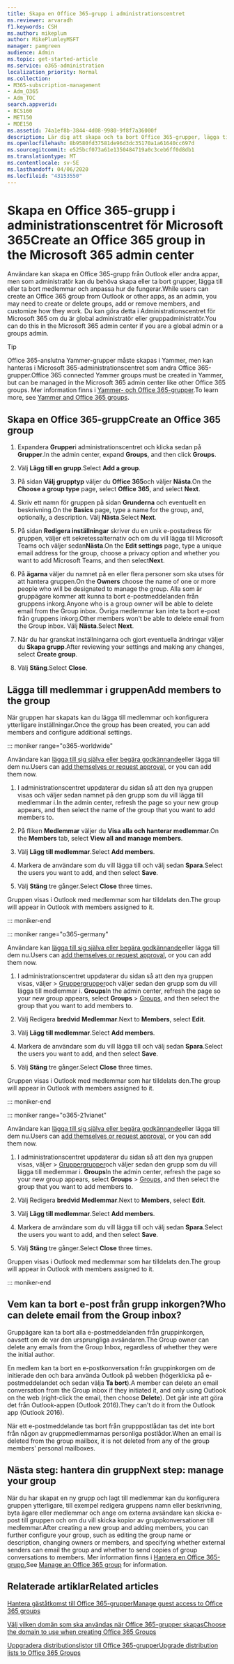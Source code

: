 ```yaml
---
title: Skapa en Office 365-grupp i administrationscentret
ms.reviewer: arvaradh
f1.keywords: CSH
ms.author: mikeplum
author: MikePlumleyMSFT
manager: pamgreen
audience: Admin
ms.topic: get-started-article
ms.service: o365-administration
localization_priority: Normal
ms.collection:
- M365-subscription-management
- Adm_O365
- Adm_TOC
search.appverid:
- BCS160
- MET150
- MOE150
ms.assetid: 74a1ef8b-3844-4d08-9980-9f8f7a36000f
description: Lär dig att skapa och ta bort Office 365-grupper, lägga till och ta bort gruppmedlemmar och anpassa hur gruppen fungerar.
ms.openlocfilehash: 8b9580fd37581de96d3dc35170a1a61640cc697d
ms.sourcegitcommit: e525bcf073a61e1350484719a0c3ceb6ff0d8db1
ms.translationtype: MT
ms.contentlocale: sv-SE
ms.lasthandoff: 04/06/2020
ms.locfileid: "43153550"
---
```

# <a name="create-an-office-365-group-in-the-microsoft-365-admin-center"></a><span data-ttu-id="8d8c1-103">Skapa en Office 365-grupp i administrationscentret för Microsoft 365</span><span class="sxs-lookup"><span data-stu-id="8d8c1-103">Create an Office 365 group in the Microsoft 365 admin center</span></span>
  
<span data-ttu-id="8d8c1-104">Användare kan skapa en Office 365-grupp från Outlook eller andra appar, men som administratör kan du behöva skapa eller ta bort grupper, lägga till eller ta bort medlemmar och anpassa hur de fungerar.</span><span class="sxs-lookup"><span data-stu-id="8d8c1-104">While users can create an Office 365 group from Outlook or other apps, as an admin, you may need to create or delete groups, add or remove members, and customize how they work.</span></span> <span data-ttu-id="8d8c1-105">Du kan göra detta i Administrationscentret för Microsoft 365 om du är global administratör eller gruppadministratör.</span><span class="sxs-lookup"><span data-stu-id="8d8c1-105">You can do this in the Microsoft 365 admin center if you are a global admin or a groups admin.</span></span> 

> [!TIP]
> <span data-ttu-id="8d8c1-106">Office 365-anslutna Yammer-grupper måste skapas i Yammer, men kan hanteras i Microsoft 365-administrationscentret som andra Office 365-grupper.</span><span class="sxs-lookup"><span data-stu-id="8d8c1-106">Office 365 connected Yammer groups must be created in Yammer, but can be managed in the Microsoft 365 admin center like other Office 365 groups.</span></span> <span data-ttu-id="8d8c1-107">Mer information finns i [Yammer- och Office 365-grupper](https://support.office.com/article/d8c239dc-a48b-47ab-b85e-6b4b8191a869.aspx).</span><span class="sxs-lookup"><span data-stu-id="8d8c1-107">To learn more, see [Yammer and Office 365 groups](https://support.office.com/article/d8c239dc-a48b-47ab-b85e-6b4b8191a869.aspx).</span></span> 

## <a name="create-an-office-365-group"></a><span data-ttu-id="8d8c1-108">Skapa en Office 365-grupp</span><span class="sxs-lookup"><span data-stu-id="8d8c1-108">Create an Office 365 group</span></span>

1. <span data-ttu-id="8d8c1-109">Expandera **Grupper**i administrationscentret och klicka sedan på **Grupper**.</span><span class="sxs-lookup"><span data-stu-id="8d8c1-109">In the admin center, expand **Groups**, and then click **Groups**.</span></span>

2. <span data-ttu-id="8d8c1-110">Välj **Lägg till en grupp**.</span><span class="sxs-lookup"><span data-stu-id="8d8c1-110">Select **Add a group**.</span></span>
  
3. <span data-ttu-id="8d8c1-111">På sidan **Välj grupptyp** väljer du **Office 365**och väljer **Nästa**.</span><span class="sxs-lookup"><span data-stu-id="8d8c1-111">On the **Choose a group type** page, select **Office 365**, and select **Next**.</span></span>

4. <span data-ttu-id="8d8c1-112">Skriv ett namn för gruppen på sidan **Grunderna** och eventuellt en beskrivning.</span><span class="sxs-lookup"><span data-stu-id="8d8c1-112">On the **Basics** page, type a name for the group, and, optionally, a description.</span></span> <span data-ttu-id="8d8c1-113">Välj **Nästa**.</span><span class="sxs-lookup"><span data-stu-id="8d8c1-113">Select **Next**.</span></span>
    
5. <span data-ttu-id="8d8c1-114">På sidan **Redigera inställningar** skriver du en unik e-postadress för gruppen, väljer ett sekretessalternativ och om du vill lägga till Microsoft Teams och väljer sedan**Nästa**.</span><span class="sxs-lookup"><span data-stu-id="8d8c1-114">On the **Edit settings** page, type a unique email address for the group, choose a privacy option and whether you want to add Microsoft Teams, and then select**Next**.</span></span>
    
6. <span data-ttu-id="8d8c1-115">På **ägarna** väljer du namnet på en eller flera personer som ska utses för att hantera gruppen.</span><span class="sxs-lookup"><span data-stu-id="8d8c1-115">On the **Owners** choose the name of one or more people who will be designated to manage the group.</span></span> <span data-ttu-id="8d8c1-116">Alla som är gruppägare kommer att kunna ta bort e-postmeddelanden från gruppens inkorg.</span><span class="sxs-lookup"><span data-stu-id="8d8c1-116">Anyone who is a group owner will be able to delete email from the Group inbox.</span></span> <span data-ttu-id="8d8c1-117">Övriga medlemmar kan inte ta bort e-post från gruppens inkorg.</span><span class="sxs-lookup"><span data-stu-id="8d8c1-117">Other members won't be able to delete email from the Group inbox.</span></span> <span data-ttu-id="8d8c1-118">Välj **Nästa**.</span><span class="sxs-lookup"><span data-stu-id="8d8c1-118">Select **Next**.</span></span>
    
7. <span data-ttu-id="8d8c1-119">När du har granskat inställningarna och gjort eventuella ändringar väljer du **Skapa grupp**.</span><span class="sxs-lookup"><span data-stu-id="8d8c1-119">After reviewing your settings and making any changes, select **Create group**.</span></span>

8. <span data-ttu-id="8d8c1-120">Välj **Stäng**.</span><span class="sxs-lookup"><span data-stu-id="8d8c1-120">Select **Close**.</span></span>
    
## <a name="add-members-to-the-group"></a><span data-ttu-id="8d8c1-121">Lägga till medlemmar i gruppen</span><span class="sxs-lookup"><span data-stu-id="8d8c1-121">Add members to the group</span></span>

<span data-ttu-id="8d8c1-122">När gruppen har skapats kan du lägga till medlemmar och konfigurera ytterligare inställningar.</span><span class="sxs-lookup"><span data-stu-id="8d8c1-122">Once the group has been created, you can add members and configure additional settings.</span></span>

::: moniker range="o365-worldwide"

<span data-ttu-id="8d8c1-123">Användare kan [lägga till sig själva eller begära godkännande](https://support.office.com/article/Join-a-group-in-Outlook-2e59e19c-b872-44c8-ae84-0acc4b79c45d)eller lägga till dem nu.</span><span class="sxs-lookup"><span data-stu-id="8d8c1-123">Users can [add themselves or request approval](https://support.office.com/article/Join-a-group-in-Outlook-2e59e19c-b872-44c8-ae84-0acc4b79c45d), or you can add them now.</span></span>

1. <span data-ttu-id="8d8c1-124">I administrationscentret uppdaterar du sidan så att den nya gruppen visas och väljer sedan namnet på den grupp som du vill lägga till medlemmar i.</span><span class="sxs-lookup"><span data-stu-id="8d8c1-124">In the admin center, refresh the page so your new group appears, and then select the name of the group that you want to add members to.</span></span>
    
2. <span data-ttu-id="8d8c1-125">På fliken **Medlemmar** väljer du **Visa alla och hanterar medlemmar**.</span><span class="sxs-lookup"><span data-stu-id="8d8c1-125">On the **Members** tab, select **View all and manage members**.</span></span>

3. <span data-ttu-id="8d8c1-126">Välj **Lägg till medlemmar**.</span><span class="sxs-lookup"><span data-stu-id="8d8c1-126">Select **Add members**.</span></span>
    
4. <span data-ttu-id="8d8c1-127">Markera de användare som du vill lägga till och välj sedan **Spara**.</span><span class="sxs-lookup"><span data-stu-id="8d8c1-127">Select the users you want to add, and then select **Save**.</span></span>
    
5. <span data-ttu-id="8d8c1-128">Välj **Stäng** tre gånger.</span><span class="sxs-lookup"><span data-stu-id="8d8c1-128">Select **Close** three times.</span></span> 
    
<span data-ttu-id="8d8c1-129">Gruppen visas i Outlook med medlemmar som har tilldelats den.</span><span class="sxs-lookup"><span data-stu-id="8d8c1-129">The group will appear in Outlook with members assigned to it.</span></span>

::: moniker-end

::: moniker range="o365-germany"

<span data-ttu-id="8d8c1-130">Användare kan [lägga till sig själva eller begära godkännande](https://support.office.com/article/Join-a-group-in-Outlook-2e59e19c-b872-44c8-ae84-0acc4b79c45d)eller lägga till dem nu.</span><span class="sxs-lookup"><span data-stu-id="8d8c1-130">Users can [add themselves or request approval](https://support.office.com/article/Join-a-group-in-Outlook-2e59e19c-b872-44c8-ae84-0acc4b79c45d), or you can add them now.</span></span>
1. <span data-ttu-id="8d8c1-131">I administrationscentret uppdaterar du sidan så att den nya gruppen visas, väljer \> <a href="https://go.microsoft.com/fwlink/p/?linkid=2052855" target="_blank">Gruppergrupper</a>och väljer sedan den grupp som du vill lägga till medlemmar i. **Groups**</span><span class="sxs-lookup"><span data-stu-id="8d8c1-131">In the admin center, refresh the page so your new group appears, select **Groups** \> <a href="https://go.microsoft.com/fwlink/p/?linkid=2052855" target="_blank">Groups</a>, and then select the group that you want to add members to.</span></span>
    
2. <span data-ttu-id="8d8c1-132">Välj Redigera **bredvid** **Medlemmar**.</span><span class="sxs-lookup"><span data-stu-id="8d8c1-132">Next to **Members**, select **Edit**.</span></span>
3. <span data-ttu-id="8d8c1-133">Välj **Lägg till medlemmar**.</span><span class="sxs-lookup"><span data-stu-id="8d8c1-133">Select **Add members**.</span></span>
    
4. <span data-ttu-id="8d8c1-134">Markera de användare som du vill lägga till och välj sedan **Spara**.</span><span class="sxs-lookup"><span data-stu-id="8d8c1-134">Select the users you want to add, and then select **Save**.</span></span>
    
5. <span data-ttu-id="8d8c1-135">Välj **Stäng** tre gånger.</span><span class="sxs-lookup"><span data-stu-id="8d8c1-135">Select **Close** three times.</span></span> 
    
<span data-ttu-id="8d8c1-136">Gruppen visas i Outlook med medlemmar som har tilldelats den.</span><span class="sxs-lookup"><span data-stu-id="8d8c1-136">The group will appear in Outlook with members assigned to it.</span></span>
  
::: moniker-end

::: moniker range="o365-21vianet"

<span data-ttu-id="8d8c1-137">Användare kan [lägga till sig själva eller begära godkännande](https://support.office.com/article/Join-a-group-in-Outlook-2e59e19c-b872-44c8-ae84-0acc4b79c45d)eller lägga till dem nu.</span><span class="sxs-lookup"><span data-stu-id="8d8c1-137">Users can [add themselves or request approval](https://support.office.com/article/Join-a-group-in-Outlook-2e59e19c-b872-44c8-ae84-0acc4b79c45d), or you can add them now.</span></span>
1. <span data-ttu-id="8d8c1-138">I administrationscentret uppdaterar du sidan så att den nya gruppen visas, väljer \> <a href="https://go.microsoft.com/fwlink/p/?linkid=2052855" target="_blank">Gruppergrupper</a>och väljer sedan den grupp som du vill lägga till medlemmar i. **Groups**</span><span class="sxs-lookup"><span data-stu-id="8d8c1-138">In the admin center, refresh the page so your new group appears, select **Groups** \> <a href="https://go.microsoft.com/fwlink/p/?linkid=2052855" target="_blank">Groups</a>, and then select the group that you want to add members to.</span></span>
    
2. <span data-ttu-id="8d8c1-139">Välj Redigera **bredvid** **Medlemmar**.</span><span class="sxs-lookup"><span data-stu-id="8d8c1-139">Next to **Members**, select **Edit**.</span></span>
3. <span data-ttu-id="8d8c1-140">Välj **Lägg till medlemmar**.</span><span class="sxs-lookup"><span data-stu-id="8d8c1-140">Select **Add members**.</span></span>
    
4. <span data-ttu-id="8d8c1-141">Markera de användare som du vill lägga till och välj sedan **Spara**.</span><span class="sxs-lookup"><span data-stu-id="8d8c1-141">Select the users you want to add, and then select **Save**.</span></span>
    
5. <span data-ttu-id="8d8c1-142">Välj **Stäng** tre gånger.</span><span class="sxs-lookup"><span data-stu-id="8d8c1-142">Select **Close** three times.</span></span> 
    
<span data-ttu-id="8d8c1-143">Gruppen visas i Outlook med medlemmar som har tilldelats den.</span><span class="sxs-lookup"><span data-stu-id="8d8c1-143">The group will appear in Outlook with members assigned to it.</span></span>
  
::: moniker-end

## <a name="who-can-delete-email-from-the-group-inbox"></a><span data-ttu-id="8d8c1-144">Vem kan ta bort e-post från grupp inkorgen?</span><span class="sxs-lookup"><span data-stu-id="8d8c1-144">Who can delete email from the Group inbox?</span></span>

<span data-ttu-id="8d8c1-145">Gruppägare kan ta bort alla e-postmeddelanden från gruppinkorgen, oavsett om de var den ursprungliga avsändaren.</span><span class="sxs-lookup"><span data-stu-id="8d8c1-145">The Group owner can delete any emails from the Group Inbox, regardless of whether they were the initial author.</span></span>
  
<span data-ttu-id="8d8c1-146">En medlem kan ta bort en e-postkonversation från gruppinkorgen om de initierade den och bara använda Outlook på webben (högerklicka på e-postmeddelandet och sedan välja **Ta bort**).</span><span class="sxs-lookup"><span data-stu-id="8d8c1-146">A member can delete an email conversation from the Group inbox if they initiated it, and only using Outlook on the web (right-click the email, then choose **Delete**).</span></span> <span data-ttu-id="8d8c1-147">Det går inte att göra det från Outlook-appen (Outlook 2016).</span><span class="sxs-lookup"><span data-stu-id="8d8c1-147">They can't do it from the Outlook app (Outlook 2016).</span></span>
  
<span data-ttu-id="8d8c1-148">När ett e-postmeddelande tas bort från grupppostlådan tas det inte bort från någon av gruppmedlemmarnas personliga postlådor.</span><span class="sxs-lookup"><span data-stu-id="8d8c1-148">When an email is deleted from the group mailbox, it is not deleted from any of the group members' personal mailboxes.</span></span>

## <a name="next-step-manage-your-group"></a><span data-ttu-id="8d8c1-149">Nästa steg: hantera din grupp</span><span class="sxs-lookup"><span data-stu-id="8d8c1-149">Next step: manage your group</span></span>

<span data-ttu-id="8d8c1-150">När du har skapat en ny grupp och lagt till medlemmar kan du konfigurera gruppen ytterligare, till exempel redigera gruppens namn eller beskrivning, byta ägare eller medlemmar och ange om externa avsändare kan skicka e-post till gruppen och om du vill skicka kopior av gruppkonversationer till medlemmar.</span><span class="sxs-lookup"><span data-stu-id="8d8c1-150">After creating a new group and adding members, you can further configure your group, such as editing the group name or description, changing owners or members, and specifying whether external senders can email the group and whether to send copies of group conversations to members.</span></span> <span data-ttu-id="8d8c1-151">Mer information finns i [Hantera en Office 365-grupp.](manage-groups.md)</span><span class="sxs-lookup"><span data-stu-id="8d8c1-151">See [Manage an Office 365 group](manage-groups.md) for information.</span></span>

## <a name="related-articles"></a><span data-ttu-id="8d8c1-152">Relaterade artiklar</span><span class="sxs-lookup"><span data-stu-id="8d8c1-152">Related articles</span></span>

[<span data-ttu-id="8d8c1-153">Hantera gäståtkomst till Office 365-grupper</span><span class="sxs-lookup"><span data-stu-id="8d8c1-153">Manage guest access to Office 365 groups</span></span>](https://support.office.com/article/7c713d74-a144-4eab-92e7-d50df526ff96.aspx)

[<span data-ttu-id="8d8c1-154">Välj vilken domän som ska användas när Office 365-grupper skapas</span><span class="sxs-lookup"><span data-stu-id="8d8c1-154">Choose the domain to use when creating Office 365 Groups</span></span>](choose-domain-to-create-groups.md)

[<span data-ttu-id="8d8c1-155">Uppgradera distributionslistor till Office 365-grupper</span><span class="sxs-lookup"><span data-stu-id="8d8c1-155">Upgrade distribution lists to Office 365 Groups</span></span>](../manage/upgrade-distribution-lists.md)
